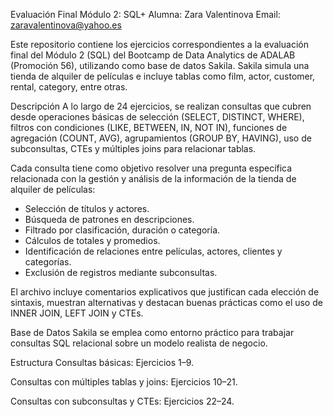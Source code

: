Evaluación Final
Módulo 2: SQL+
Alumna: Zara Valentinova
Email: zaravalentinova@yahoo.es

Este repositorio contiene los ejercicios correspondientes a la evaluación final del Módulo 2 (SQL) del Bootcamp de Data Analytics de ADALAB (Promoción 56), utilizando como base de datos Sakila. Sakila simula una tienda de alquiler de películas e incluye tablas como film, actor, customer, rental, category, entre otras.

Descripción
A lo largo de 24 ejercicios, se realizan consultas que cubren desde operaciones básicas de selección (SELECT, DISTINCT, WHERE), filtros con condiciones (LIKE, BETWEEN, IN, NOT IN), funciones de agregación (COUNT, AVG), agrupamientos (GROUP BY, HAVING), uso de subconsultas, CTEs y múltiples joins para relacionar tablas.

Cada consulta tiene como objetivo resolver una pregunta específica relacionada con la gestión y análisis de la información de la tienda de alquiler de películas:

- Selección de títulos y actores.
- Búsqueda de patrones en descripciones.
- Filtrado por clasificación, duración o categoría.
- Cálculos de totales y promedios.
- Identificación de relaciones entre películas, actores, clientes y categorías.
- Exclusión de registros mediante subconsultas.

El archivo incluye comentarios explicativos que justifican cada elección de sintaxis, muestran alternativas y destacan buenas prácticas como el uso de INNER JOIN, LEFT JOIN y CTEs.

Base de Datos
Sakila se emplea como entorno práctico para trabajar consultas SQL relacional sobre un modelo realista de negocio.

Estructura
Consultas básicas: Ejercicios 1–9.

Consultas con múltiples tablas y joins: Ejercicios 10–21.

Consultas con subconsultas y CTEs: Ejercicios 22–24.

